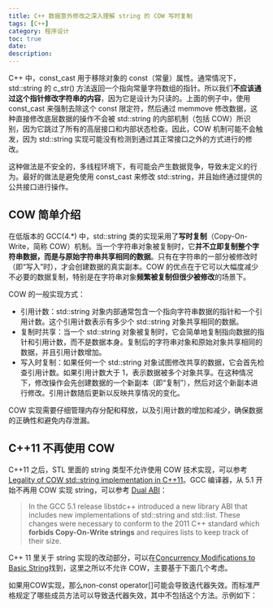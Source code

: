 ```yaml
---
title: C++ 数据意外修改之深入理解 string 的 COW 写时复制
tags: [C++]
category: 程序设计
toc: true
date: 
description: 
---
```


<!-- more -->

C++ 中，const_cast 用于移除对象的 const（常量）属性。通常情况下，std::string 的 c_str() 方法返回一个指向常量字符数组的指针。所以我们**不应该通过这个指针修改字符串的内容**，因为它是设计为只读的。上面的例子中，使用 const_cast 来强制去除这个 const 限定符，然后通过 memmove 修改数据，这种直接修改底层数据的操作不会被 std::string 的内部机制（包括 COW）所识别，因为它跳过了所有的高层接口和内部状态检查。因此，COW 机制可能不会触发，因为 std::string 实现可能没有检测到通过其正常接口之外的方式进行的修改。

这种做法是不安全的，多线程环境下，有可能会产生数据竞争，导致未定义的行为。最好的做法是避免使用 const_cast 来修改 std::string，并且始终通过提供的公共接口进行操作。

## COW 简单介绍

在低版本的 GCC(4.*) 中，std::string 类的实现采用了**写时复制**（Copy-On-Write，简称 COW）机制。当一个字符串对象被复制时，它**并不立即复制整个字符串数据，而是与原始字符串共享相同的数据**。只有在字符串的一部分被修改时（即“写入”时），才会创建数据的真实副本。COW 的优点在于它可以大幅度减少不必要的数据复制，特别是在字符串对象**频繁被复制但很少被修改**的场景下。

COW 的一般实现方式：

- 引用计数：std::string 对象内部通常包含一个指向字符串数据的指针和一个引用计数。这个引用计数表示有多少个 std::string 对象共享相同的数据。
- 复制时共享：当一个 std::string 对象被复制时，它会简单地复制指向数据的指针和引用计数，而不是数据本身。复制后的字符串对象和原始对象共享相同的数据，并且引用计数增加。
- 写入时复制：如果任何一个 std::string 对象试图修改共享的数据，它会首先检查引用计数。如果引用计数大于 1，表示数据被多个对象共享。在这种情况下，修改操作会先创建数据的一个新副本（即“复制”），然后对这个新副本进行修改。引用计数随后更新以反映共享情况的变化。

COW 实现需要仔细管理内存分配和释放，以及引用计数的增加和减少，确保数据的正确性和避免内存泄漏。

## C++11 不再使用 COW

C++11 之后，STL 里面的 string 类型不允许使用 COW 技术实现，可以参考 [Legality of COW std::string implementation in C++11](https://stackoverflow.com/questions/12199710/legality-of-cow-stdstring-implementation-in-c11)。GCC 编译器，从 5.1 开始不再用 COW 实现 string，可以参考 [Dual ABI](https://gcc.gnu.org/onlinedocs/libstdc++/manual/using_dual_abi.html)：

> In the GCC 5.1 release libstdc++ introduced a new library ABI that includes new implementations of std::string and std::list. These changes were necessary to conform to the 2011 C++ standard which **forbids Copy-On-Write strings** and requires lists to keep track of their size.

C++ 11 里关于 string 实现的改动部分，可以在[Concurrency Modifications to Basic String](https://www.open-std.org/jtc1/sc22/wg21/docs/papers/2008/n2534.html)找到，这里之所以不允许 COW，主要基于下面几个考虑。

如果用COW实现，那么non-const operator[]可能会导致迭代器失效。而标准严格规定了哪些成员方法可以导致迭代器失效，其中不包括这个方法。示例如下：


